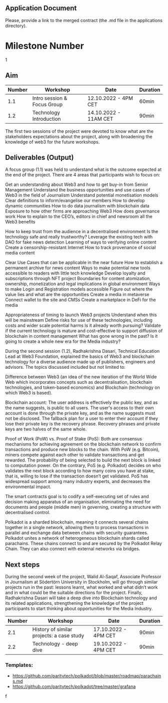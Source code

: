 ## Application Document
Please, provide a link to the merged contract (the .md file in the applications directory).

# Milestone Number
1

## Aim 

| Number        | Workshop      | Date         | Duration     |
| ------------- | ------------- |------------- |------------- |
| 1.1 | Intro session & Focus Group  |12.10.2022 - 4PM CET|60min|
| 1.2 | Technology Introduction  |14.10.2022 - 11AM CET|90min|

The first two sessions of the project were devoted to know what are the stakeholders expectations about the project, along with broadening the knowledge of web3 for the future workshops.

## Deliverables (Output)

A focus group (1.1) was held to understand what is the outcome expected at the end of the project. There are 4 areas that participants wish to focus on:

Get an understanding about Web3 and how to get buy-in from Senior Management
Understand the business opportunities and use cases of Web3 in the field of Journalism
Understand potential monetisation models
Clear definitions to inform/evangelise our members
How to develop dynamic communities
How to do data journalism with blockchain data
Exposure to how other firms are approaching Web3
How does governance work
How to explain to the CEO’s, editors in chief and newsroom all the Web3 benefits

How to keep trust from the audience in a decentralised environment
Is the technology safe and really trustworthy?
Leverage the existing tech with DAO for fake news detection
Learning of ways to verifying online content
Create a censorship-resistant Internet
How to track provenance of social media content

Clear Use Cases that can be applicable in the near future
How to establish a permanent archive for news content
Ways to make potential new tools accessible to readers with little tech knowledge
Develop loyalty and subscriptions through NFT project
Boundaries for content atomization, ownership, monetization and legal implications in global environment
Ways to make Login and Registration models accessible
Figure out where the value lies and what are the opportunities
Create a media in metaverse
Connect wallet to the site and CMSs
Create a marketplace in DeFi for the media

Appropriateness of timing to launch Web3 projects
Understand when this will be mainstream
Define risks for use of these technologies, including costs and wider scale potential harms
Is it already worth pursuing?
Validate if the current technology is mature and cost-effective to support diffusion of blockchain in content management
What has gone wrong in the past?
Is it going to create a whole new era for the Media industry?


During the second session (1.2), Radhakrishna Dasari, Technical Education Lead at Web3 Foundation, explained the basics of Web3 and blockchain technology for a diverse audience made up of publishers, engineers and advisors. The topics discussed included but not limited to:

Difference between Web3 (an idea of the new iteration of the World Wide Web which incorporates concepts such as decentralisation, blockchain technologies, and token-based economics) and Blockchain (technology on which Web3 is based).

Blockchain account:
The user address is effectively the public key, and as the name suggests, is public to all users.
The user's access to their own account is done through the private key, and as the name suggests must not be disclosed. The fallback plan for a user to enter their account if they lose their private key is the recovery phrase. Recovery phrases and private keys are two halves of the same whole.

Proof of Work (PoW) vs. Proof of Stake (PoS):
Both are consensus mechanisms for achieving agreement on the blockchain network to confirm transactions and produce new blocks to the chain.
With PoW (e.g. Bitcoin), miners compete against each other to validate transactions and get rewarded. The probability of being selected to build the next block is linked to computation power.
On the contrary, PoS (e.g. Polkadot) decides on who validates the next block according to how many coins you have at stake, that is, willing to lose if the transaction doesn’t get validated. PoS has widespread support among many industry experts, and decreases the environmental impact.

The smart contracts goal is to codify a self-executing set of rules and decision making apparatus of an organisation, eliminating the need for documents and people (middle men) in governing, creating a structure with decentralised control.

Polkadot is a sharded blockchain, meaning it connects several chains together in a single network, allowing them to process transactions in parallel and exchange data between chains with security guarantees. Polkadot unites a network of heterogeneous blockchain shards called parachains. These chains connect to and are secured by the Polkadot Relay Chain. They can also connect with external networks via bridges. 



## Next steps

During the second week of the project, Walid Al-Saqaf, Associate Professor in Journalism at Södertörn University in Stockholm, will go through similar projects run in the past: lessons learnt, what worked and what didn’t work and in what could be the suitable directions for the project. Finally, Radhakrishna Dasari will take a deep dive into Blockchain technology and its related applications, strengthening the knowledge of the project participants to start thinking about opportunities for the Media Industry.

| Number        | Workshop      | Date         | Duration     |
| ------------- | ------------- |------------- |------------- |
| 2.1 | History of similar projects: a case study  |17.10.2022 - 4PM CET|90min|
| 2.2 | Technology  - deep dive  |19.10.2022 - 4PM CET|90min|


### Templates:
- https://github.com/paritytech/polkadot/blob/master/roadmap/parachains.md
- https://github.com/paritytech/polkadot/tree/master/grafana

f
